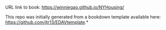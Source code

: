 URL link to book: https://winniegao.github.io/NYHousing/

This repo was initially generated from a bookdown template available here: https://github.com/jtr13/EDAVtemplate.*	


